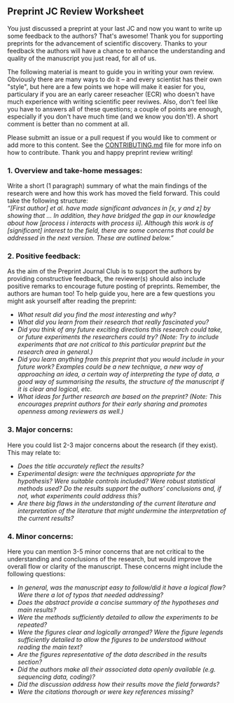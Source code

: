 ## Preprint JC Review Worksheet

You just discussed a preprint at your last JC and now you want to write up some feedback to the authors? That's awesome! Thank you for 
supporting preprints for the advancement of scientific discovery. Thanks to your feedback the authors will have a chance to enhance the
understanding and quality of the manuscript you just read, for all of us.  

The following material is meant to guide you in writing your own review. Obviously there are many ways to do it – and every scientist has their own "style", but here are a few points we hope will make it easier for you, particulary if you are an early career reseacher (ECR) who doesn't have much experience with writing scientific peer reviwes. Also, don't feel like you have to answers all of these questions; a couple of points are enough, especially if you don't have much time (and we know you don't!). A short comment is better than no comment at all. 

Please submitt an issue or a pull request if you would like to comment or add more to this content. See the 
[CONTRIBUTING.md](https://github.com/SamanthaHindle/preprint_JournalClub/blob/master/CONTRIBUTING.md) file for more info on how to 
contribute. Thank you and happy preprint review writing!

### 1. Overview and take-home messages:   

Write a short (1 paragraph) summary of what the main findings of the research were and how this work has moved the field forward. 
This could take the following structure:  
*“[First author] et al. have made significant advances in [x, y and z] by showing that … In addition, they have bridged the gap in 
our knowledge about how [process i interacts with process ii]. Although this work is of [significant] interest to the field, there 
are some concerns that could be addressed in the next version. These are outlined below.”*  

### 2. Positive feedback:  

As the aim of the Preprint Journal Club is to support the authors by providing constructive feedback, the reviewer(s) should also 
include positive remarks to encourage future posting of preprints. Remember, the authors are human too! To help guide you, here are 
a few questions you might ask yourself after reading the preprint:
* *What result did you find the most interesting and why?*
* *What did you learn from their research that really fascinated you?*
* *Did you think of any future exciting directions this research could take, or future experiments the researchers could try? 
(Note: Try to include experiments that are not critical to this particular preprint but the research area in general.)*
* *Did you learn anything from this preprint that you would include in your future work? Examples could be a new technique, 
a new way of approaching an idea, a certain way of interpreting the type of data, a good way of summarising the results, the 
structure of the manuscript if it is clear and logical, etc.*
* *What ideas for further research are based on the preprint? (Note: This encourages preprint authors for their early sharing and 
promotes openness among reviewers as well.)*

### 3. Major concerns:  

Here you could list 2-3 major concerns about the research (if they exist). This may relate to:  
* *Does the title accurately reflect the results?*
* *Experimental design: were the techniques appropriate for the hypothesis? Were suitable controls included? Were robust statistical 
methods used? Do the results support the authors’ conclusions and, if not, what experiments could address this?*
* *Are there big flaws in the understanding of the current literature and interpretation of the literature that might undermine 
the interpretation of the current results?*

### 4. Minor concerns:  

Here you can mention 3-5 minor concerns that are not critical to the understanding and conclusions of the research, but would improve 
the overall flow or clarity of the manuscript. These concerns might include the following questions:  
* *In general, was the manuscript easy to follow/did it have a logical flow? Were there a lot of typos that needed addressing?*
* *Does the abstract provide a concise summary of the hypotheses and main results?*
* *Were the methods sufficiently detailed to allow the experiments to be repeated?*
* *Were the figures clear and logically arranged? Were the figure legends sufficiently detailed to allow the figures to be 
understood without reading the main text?*
* *Are the figures representative of the data described in the results section?*
* *Did the authors make all their associated data openly available (e.g. sequencing data, coding)?*
* *Did the discussion address how their results move the field forwards?*
* *Were the citations thorough or were key references missing?*
 
 
 


